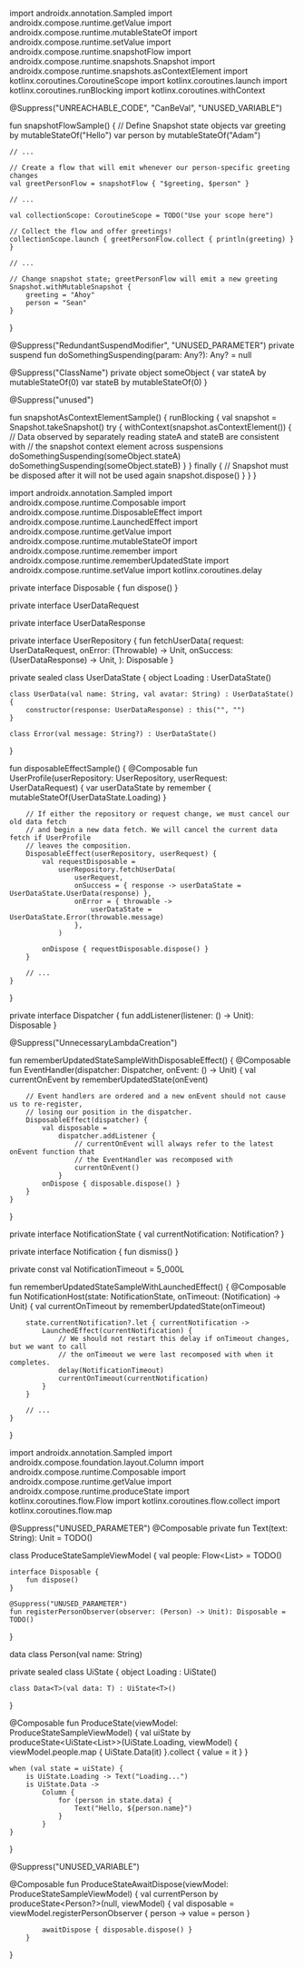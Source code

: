 import androidx.annotation.Sampled
import androidx.compose.runtime.getValue
import androidx.compose.runtime.mutableStateOf
import androidx.compose.runtime.setValue
import androidx.compose.runtime.snapshotFlow
import androidx.compose.runtime.snapshots.Snapshot
import androidx.compose.runtime.snapshots.asContextElement
import kotlinx.coroutines.CoroutineScope
import kotlinx.coroutines.launch
import kotlinx.coroutines.runBlocking
import kotlinx.coroutines.withContext

@Suppress("UNREACHABLE_CODE", "CanBeVal", "UNUSED_VARIABLE")

fun snapshotFlowSample() {
// Define Snapshot state objects
var greeting by mutableStateOf("Hello")
var person by mutableStateOf("Adam")

    // ...

    // Create a flow that will emit whenever our person-specific greeting changes
    val greetPersonFlow = snapshotFlow { "$greeting, $person" }

    // ...

    val collectionScope: CoroutineScope = TODO("Use your scope here")

    // Collect the flow and offer greetings!
    collectionScope.launch { greetPersonFlow.collect { println(greeting) } }

    // ...

    // Change snapshot state; greetPersonFlow will emit a new greeting
    Snapshot.withMutableSnapshot {
        greeting = "Ahoy"
        person = "Sean"
    }

}

@Suppress("RedundantSuspendModifier", "UNUSED_PARAMETER")
private suspend fun doSomethingSuspending(param: Any?): Any? = null

@Suppress("ClassName")
private object someObject {
var stateA by mutableStateOf(0)
var stateB by mutableStateOf(0)
}

@Suppress("unused")

fun snapshotAsContextElementSample() {
runBlocking {
val snapshot = Snapshot.takeSnapshot()
try {
withContext(snapshot.asContextElement()) {
// Data observed by separately reading stateA and stateB are consistent with
// the snapshot context element across suspensions
doSomethingSuspending(someObject.stateA)
doSomethingSuspending(someObject.stateB)
}
} finally {
// Snapshot must be disposed after it will not be used again
snapshot.dispose()
}
}
}

import androidx.annotation.Sampled
import androidx.compose.runtime.Composable
import androidx.compose.runtime.DisposableEffect
import androidx.compose.runtime.LaunchedEffect
import androidx.compose.runtime.getValue
import androidx.compose.runtime.mutableStateOf
import androidx.compose.runtime.remember
import androidx.compose.runtime.rememberUpdatedState
import androidx.compose.runtime.setValue
import kotlinx.coroutines.delay

private interface Disposable {
fun dispose()
}

private interface UserDataRequest

private interface UserDataResponse

private interface UserRepository {
fun fetchUserData(
request: UserDataRequest,
onError: (Throwable) -> Unit,
onSuccess: (UserDataResponse) -> Unit,
): Disposable
}

private sealed class UserDataState {
object Loading : UserDataState()

    class UserData(val name: String, val avatar: String) : UserDataState() {
        constructor(response: UserDataResponse) : this("", "")
    }

    class Error(val message: String?) : UserDataState()

}


fun disposableEffectSample() {
@Composable
fun UserProfile(userRepository: UserRepository, userRequest: UserDataRequest) {
var userDataState by remember { mutableStateOf<UserDataState>(UserDataState.Loading) }

        // If either the repository or request change, we must cancel our old data fetch
        // and begin a new data fetch. We will cancel the current data fetch if UserProfile
        // leaves the composition.
        DisposableEffect(userRepository, userRequest) {
            val requestDisposable =
                userRepository.fetchUserData(
                    userRequest,
                    onSuccess = { response -> userDataState = UserDataState.UserData(response) },
                    onError = { throwable ->
                        userDataState = UserDataState.Error(throwable.message)
                    },
                )

            onDispose { requestDisposable.dispose() }
        }

        // ...
    }

}

private interface Dispatcher {
fun addListener(listener: () -> Unit): Disposable
}

@Suppress("UnnecessaryLambdaCreation")

fun rememberUpdatedStateSampleWithDisposableEffect() {
@Composable
fun EventHandler(dispatcher: Dispatcher, onEvent: () -> Unit) {
val currentOnEvent by rememberUpdatedState(onEvent)

        // Event handlers are ordered and a new onEvent should not cause us to re-register,
        // losing our position in the dispatcher.
        DisposableEffect(dispatcher) {
            val disposable =
                dispatcher.addListener {
                    // currentOnEvent will always refer to the latest onEvent function that
                    // the EventHandler was recomposed with
                    currentOnEvent()
                }
            onDispose { disposable.dispose() }
        }
    }

}

private interface NotificationState {
val currentNotification: Notification?
}

private interface Notification {
fun dismiss()
}

private const val NotificationTimeout = 5_000L

fun rememberUpdatedStateSampleWithLaunchedEffect() {
@Composable
fun NotificationHost(state: NotificationState, onTimeout: (Notification) -> Unit) {
val currentOnTimeout by rememberUpdatedState(onTimeout)

        state.currentNotification?.let { currentNotification ->
            LaunchedEffect(currentNotification) {
                // We should not restart this delay if onTimeout changes, but we want to call
                // the onTimeout we were last recomposed with when it completes.
                delay(NotificationTimeout)
                currentOnTimeout(currentNotification)
            }
        }

        // ...
    }

}


import androidx.annotation.Sampled
import androidx.compose.foundation.layout.Column
import androidx.compose.runtime.Composable
import androidx.compose.runtime.getValue
import androidx.compose.runtime.produceState
import kotlinx.coroutines.flow.Flow
import kotlinx.coroutines.flow.collect
import kotlinx.coroutines.flow.map

@Suppress("UNUSED_PARAMETER") @Composable private fun Text(text: String): Unit = TODO()

class ProduceStateSampleViewModel {
val people: Flow<List<Person>> = TODO()

    interface Disposable {
        fun dispose()
    }

    @Suppress("UNUSED_PARAMETER")
    fun registerPersonObserver(observer: (Person) -> Unit): Disposable = TODO()
}

data class Person(val name: String)

private sealed class UiState<out T> {
object Loading : UiState<Nothing>()

    class Data<T>(val data: T) : UiState<T>()
}

@Composable
fun ProduceState(viewModel: ProduceStateSampleViewModel) {
val uiState by
produceState<UiState<List<Person>>>(UiState.Loading, viewModel) {
viewModel.people.map { UiState.Data(it) }.collect { value = it }
}

    when (val state = uiState) {
        is UiState.Loading -> Text("Loading...")
        is UiState.Data ->
            Column {
                for (person in state.data) {
                    Text("Hello, ${person.name}")
                }
            }
    }
}

@Suppress("UNUSED_VARIABLE")

@Composable
fun ProduceStateAwaitDispose(viewModel: ProduceStateSampleViewModel) {
val currentPerson by
produceState<Person?>(null, viewModel) {
val disposable = viewModel.registerPersonObserver { person -> value = person }

            awaitDispose { disposable.dispose() }
        }
}

